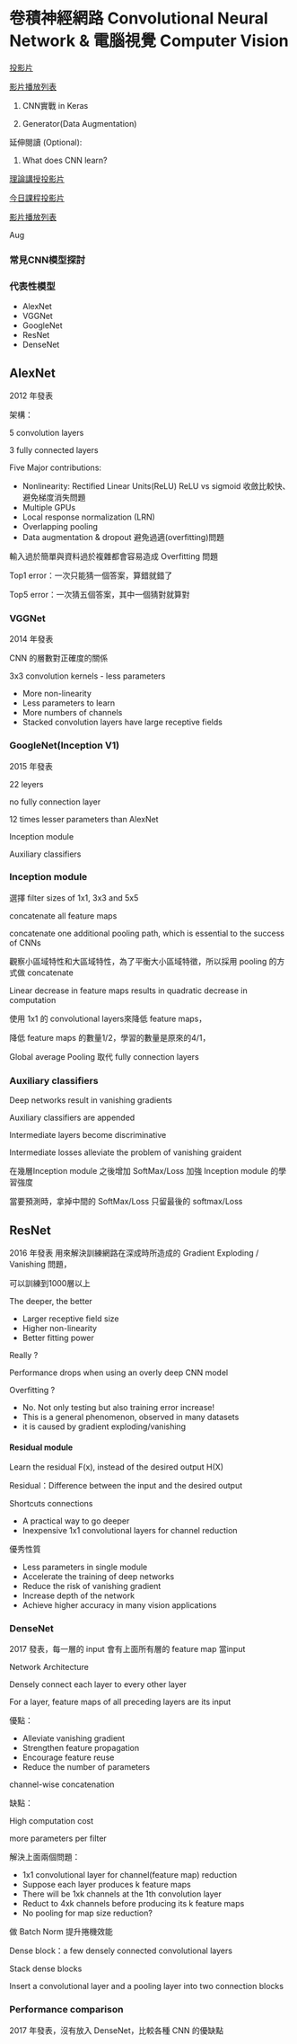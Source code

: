 # 卷積神經網路 Convolutional Neural Network & 電腦視覺 Computer Vision

[投影片](https://drive.google.com/file/d/1DvyubtmY0oduN3tGqkAnWubuGEkttiX9/view)

[影片播放列表](https://www.youtube.com/playlist?list=PL1f_B9coMEeBDwstxzx6Y7CRu0f6VTcZ3)

1. CNN實戰 in Keras

2. Generator\(Data Augmentation\)

延伸閱讀 \(Optional\):

1. What does CNN learn?

[理論講授投影片](https://drive.google.com/file/d/184Dz2U2cpV682tTPrOXixIQQO7Y5Gm-G/view)

[今日課程投影片](https://drive.google.com/file/d/1ZxcD5EgFYXCHFmXFh_rPXZVTQTlxOpON/view)

[影片播放列表](https://www.youtube.com/playlist?list=PL1f_B9coMEeBtHVc9a1Z9HBUiKHqKO1Wv)

Aug

### 

### 常見CNN模型探討

### 代表性模型

* AlexNet
* VGGNet
* GoogleNet
* ResNet
* DenseNet

## AlexNet

2012 年發表

架構：

5 convolution layers

3 fully connected layers

Five Major contributions:

* Nonlinearity: Rectified Linear Units\(ReLU\) ReLU vs sigmoid 收斂比較快、避免梯度消失問題
* Multiple GPUs
* Local response normalization \(LRN\)
* Overlapping pooling
* Data augmentation & dropout 避免過適\(overfitting\)問題

輸入過於簡單與資料過於複雜都會容易造成 Overfitting 問題

Top1 error：一次只能猜一個答案，算錯就錯了

Top5 error：一次猜五個答案，其中一個猜對就算對

### VGGNet

2014 年發表

CNN 的層數對正確度的關係

3x3 convolution kernels - less parameters

* More non-linearity
* Less parameters to learn
* More numbers of channels
* Stacked convolution layers have large receptive fields

### GoogleNet\(Inception V1\)

2015 年發表

22 leyers

no fully connection layer

12 times lesser parameters than AlexNet

Inception module

Auxiliary classifiers

### Inception module

選擇 filter sizes of 1x1, 3x3 and 5x5

concatenate all feature maps

concatenate one additional pooling path, which is essential to the success of CNNs

觀察小區域特性和大區域特性，為了平衡大小區域特徵，所以採用 pooling 的方式做 concatenate

Linear decrease in feature maps results in quadratic decrease in computation

使用 1x1 的 convolutional layers來降低 feature maps，

降低 feature maps 的數量1/2，學習的數量是原來的4/1，

Global average Pooling 取代 fully connection layers

### Auxiliary classifiers

Deep networks result in vanishing gradients

Auxiliary classifiers are appended

Intermediate layers become discriminative

Intermediate losses alleviate the problem of vanishing graident

在幾層Inception module 之後增加 SoftMax/Loss 加強 Inception module 的學習強度

當要預測時，拿掉中間的 SoftMax/Loss 只留最後的 softmax/Loss

## ResNet

2016 年發表 用來解決訓練網路在深成時所造成的 Gradient Exploding / Vanishing 問題，

可以訓練到1000層以上

The deeper, the better

* Larger receptive field size
* Higher non-linearity
* Better fitting power

Really ?

Performance drops when using an overly deep CNN model

Overfitting ?

* No. Not only testing but also training error increase!
* This is a general phenomenon, observed in many datasets
* it is caused by gradient exploding/vanishing

#### Residual module

Learn the residual F\(x\), instead of the desired output H\(X\)

Residual：Difference between the input and the desired output

Shortcuts connections

* A practical way to go deeper
* Inexpensive 1x1 convolutional layers for channel reduction

優秀性質

* Less parameters in single module
* Accelerate the training of deep networks
* Reduce the risk of vanishing gradient
* Increase depth of the network
* Achieve higher accuracy in many vision applications

### DenseNet

2017 發表，每一層的 input 會有上面所有層的 feature map 當input

Network Architecture

Densely connect each layer to every other layer

For a layer, feature maps of all preceding layers are its input

優點：

* Alleviate vanishing gradient
* Strengthen feature propagation
* Encourage feature reuse
* Reduce the number of parameters

channel-wise concatenation

缺點：

High computation cost

more parameters per filter

解決上面兩個問題：

* 1x1 convolutional layer for channel\(feature map\) reduction
* Suppose each layer produces k feature maps
* There will be 1xk channels at the 1th convolution layer
* Reduct to 4xk channels before producing its k feature maps
* No pooling for map size reduction?

做 Batch Norm 提升捲機效能

Dense block：a few densely connected convolutional layers

Stack dense blocks

Insert a convolutional layer and a pooling layer into two connection blocks



### Performance comparison

2017 年發表，沒有放入 DenseNet，比較各種 CNN 的優缺點





